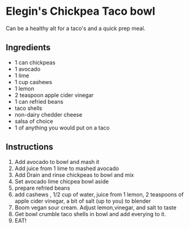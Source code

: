 Elegin's Chickpea Taco bowl
===========================

Can be a healthy alt for a taco's and a quick prep meal.

Ingredients
-----------

-   1 can chickpeas
-   1 avocado
-   1 lime
-   1 cup cashews
-   1 lemon
-   2 teaspoon apple cider vinegar
-   1 can refried beans
-   taco shells
-   non-dairy chedder cheese
-   salsa of choice
-   1 of anything you would put on a taco

Instructions
------------

1.  Add avocado to bowl and mash it
2.  Add juice from 1 lime to mashed avocado
3.  Add Drain and rinse chickpeas to bowl and mix
4.  Set avocado lime chicpea bowl aside
5.  prepare refried beans
6.  add cashews , 1/2 cup of water, juice from 1 lemon, 2 teaspoons of
    apple cider vinegar, a bit of salt (up to you) to blender
7.  Boom vegan sour cream. Adjust lemon,vinegar, and salt to taste
8.  Get bowl crumble taco shells in bowl and add everying to it.
9.  EAT!

